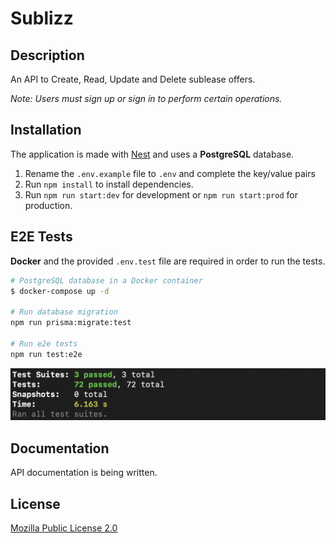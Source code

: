 # Sublizz

## Description

An API to Create, Read, Update and Delete sublease offers.

_Note: Users must sign up or sign in to perform certain operations._

## Installation

The application is made with [Nest](https://github.com/nestjs/nest) and uses a **PostgreSQL** database.

1. Rename the `.env.example` file to `.env` and complete the key/value pairs
2. Run `npm install` to install dependencies.
3. Run `npm run start:dev` for development or `npm run start:prod` for production.

## E2E Tests

**Docker** and the provided `.env.test` file are required in order to run the tests.

```bash
# PostgreSQL database in a Docker container
$ docker-compose up -d

# Run database migration
npm run prisma:migrate:test

# Run e2e tests
npm run test:e2e
```

![Screenshot](/screenshot_test.png)

## Documentation

API documentation is being written.

## License

[Mozilla Public License 2.0](https://www.mozilla.org/en-US/MPL/2.0/)

